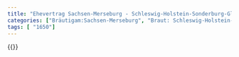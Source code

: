 ```yaml
---
title: "Ehevertrag Sachsen-Merseburg - Schleswig-Holstein-Sonderburg-Glücksburg 1650"
categories: ["Bräutigam:Sachsen-Merseburg", "Braut: Schleswig-Holstein-Sonderburg-Glücksburg", "Eheschließung vollzogen?:Ja", "verschiedenkonfessionelle Ehe?:Nein", "Dynastie Bräutigam:Wettin (Albertiner)", "Akteur Bräutigam:Wettin (Albertiner)", "Akteur Braut:unbekannt", "Textbezug?:nein", "Ständisch?:nein", "Ratifikation?:nein", "Sonstiges?:nein", "Bräutigam:Sachsen-Merseburg", "Braut: Schleswig-Holstein-Sonderburg-Glücksburg"]
tags: [ "1650"]
---
```

<!--more-->
{{<v80>}}